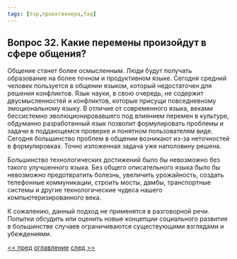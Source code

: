 ```yaml
---
tags: [tvp,проектвенера,faq]
---
```

## Вопрос 32. Какие перемены произойдут в сфере общения?

Общение станет более осмысленным. Люди будут получать образование на более точном и продуктивном языке. Сегодня средний человек пользуется в общении языком, который недостаточен для решения конфликтов. Язык науки, в свою очередь, не содержит двусмысленностей и конфликтов, которые присущи повседневному эмоциональному языку. В отличие от современного языка, веками бессистемно эволюционировавшего под влиянием перемен в культуре, обдуманно разработанный язык позволит формулировать проблемы и задачи в поддающемся проверке и понятном пользователям виде. Сегодня большинство проблем в общении возникают из-за неточностей в формулировках. Точно изложенная задача уже наполовину решена.

Большинство технологических достижений было бы невозможно без такого улучшенного языка. Без общего описательного языка было бы невозможно предотвратить болезнь, увеличить урожайность, создать телефонные коммуникации, строить мосты, дамбы, транспортные системы и другие технологические чудеса нашего компьютеризированного века.

К сожалению, данный подход не применятся в разговорной речи. Попытки обсудить или оценить новые концепции социального развития в большинстве случаев ограничиваются существующими взглядами и убеждениями.

[<< пред](Вопрос%2031.%20Какие%20изменения%20ожидаются%20в%20медицинской%20технике.md) [оглавление](FAQ%20%D0%BF%D0%BE%20%D0%BF%D1%80%D0%BE%D0%B5%D0%BA%D1%82%D1%83%20%C2%AB%D0%92%D0%B5%D0%BD%D0%B5%D1%80%D0%B0%C2%BB.md) [след >>](Вопрос%2033.%20Какие%20изменения%20ожидаются%20в%20транспортных%20системах.md)
